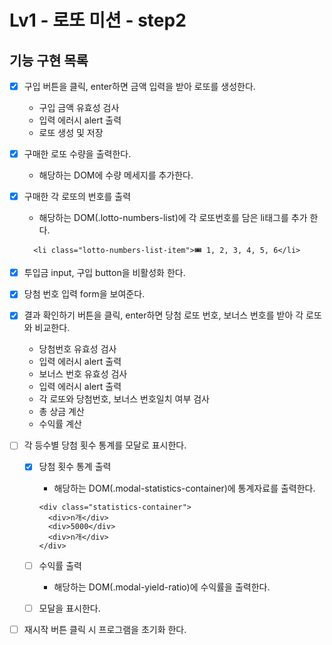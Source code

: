 # Lv1 - 로또 미션 - step2

## 기능 구현 목록

- [x] 구입 버튼을 클릭, enter하면 금액 입력을 받아 로또를 생성한다.

  - 구입 금액 유효성 검사
  - 입력 에러시 alert 출력
  - 로또 생성 및 저장

- [x] 구매한 로또 수량을 출력한다.

  - 해당하는 DOM에 수량 메세지를 추가한다.

- [x] 구매한 각 로또의 번호를 출력

  - 해당하는 DOM(.lotto-numbers-list)에 각 로또번호를 담은 li태그를 추가 한다.

  ```
    <li class="lotto-numbers-list-item">🎟️ 1, 2, 3, 4, 5, 6</li>
  ```

- [x] 투입금 input, 구입 button을 비활성화 한다.

- [x] 당첨 번호 입력 form을 보여준다.

- [x] 결과 확인하기 버튼을 클릭, enter하면 당첨 로또 번호, 보너스 번호를 받아 각 로또와 비교한다.

  - 당첨번호 유효성 검사
  - 입력 에러시 alert 출력
  - 보너스 번호 유효성 검사
  - 입력 에러시 alert 출력
  - 각 로또와 당첨번호, 보너스 번호일치 여부 검사
  - 총 상금 계산
  - 수익률 계산

- [ ] 각 등수별 당첨 횟수 통계를 모달로 표시한다.

  - [x] 당첨 횟수 통계 출력

    - 해당하는 DOM(.modal-statistics-container)에 통계자료를 출력한다.

    ```
    <div class="statistics-container">
      <div>n개</div>
      <div>5000</div>
      <div>n개</div>
    </div>
    ```

  - [ ] 수익률 출력

    - 해당하는 DOM(.modal-yield-ratio)에 수익률을 출력한다.

  - [ ] 모달을 표시한다.

- [ ] 재시작 버튼 클릭 시 프로그램을 초기화 한다.
